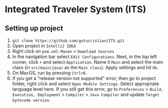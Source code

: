 # Integrated Traveler System (ITS)

## Setting up project

1. `git clone https://github.com/gutucristian/ITS.git`
2. Open project in `IntelliJ IDEA`
3. Right click on `pom.xml`: `Maven` > `Download Sources`
4. In the navigation bar select `Edit Configurations`. Next, in the top left corner, click `+` and select `Application`. Name it `Main` and select the main class (in `src/main/java/` as the `Main class`). Apply settings and hit `Ok`.
5. On MacOS, run by pressing `Ctrl+R`.
6. If you get a "release version not supported" error, then go to project folder, right click and select `Open Module Settings`. Select appropriate language level here. If you still get this error, go to `Preferences` > `Build, Execution, Deployment` > `Compiler` > `Java Compiler` and update `Target bytecode version`.
